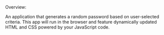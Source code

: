 Overview:

An application that generates a random password based on user-selected criteria. This app will run in the browser and feature dynamically updated HTML and CSS powered by your JavaScript code.
